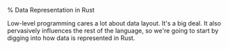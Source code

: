 % Data Representation in Rust

Low-level programming cares a lot about data layout. It's a big deal. It also pervasively
influences the rest of the language, so we're going to start by digging into how data is
represented in Rust.
